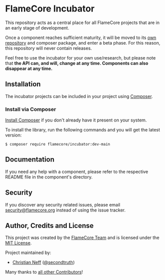 # FlameCore Incubator

This repository acts as a central place for all FlameCore projects that are in an early stage of development.

Once a component reaches sufficient maturity, it will be moved to its [own repository](https://github.com/flamecore)
and composer package, and enter a beta phase. For this reason, this repository will never contain releases.

Feel free to use the incubator for your own use/research, but please note that **the API can, and will, change at any time.
Components can also disappear at any time.**


## Installation

The incubator projects can be included in your project using [Composer](https://getcomposer.org/).

### Install via Composer

[Install Composer](https://getcomposer.org/doc/00-intro.md#installation-linux-unix-macos) if you don't already have it present on your system.

To install the library, run the following commands and you will get the latest version:

    $ composer require flamecore/incubator:dev-main


## Documentation

If you need any help with a component, please refer to the respective README file in the component's directory.


## Security

If you discover any security related issues, please email <security@flamecore.org> instead of using the issue tracker.


## Author, Credits and License

This project was created by the [FlameCore Team](https://flamecore.org) and is licensed under the [MIT License](LICENSE.md).

Project maintained by:
- [Christian Neff](https://www.secondtruth.de) ([@secondtruth](https://github.com/secondtruth))

Many thanks to [all other Contributors](https://github.com/flamecore/flamecore-incubator/graphs/contributors)!
